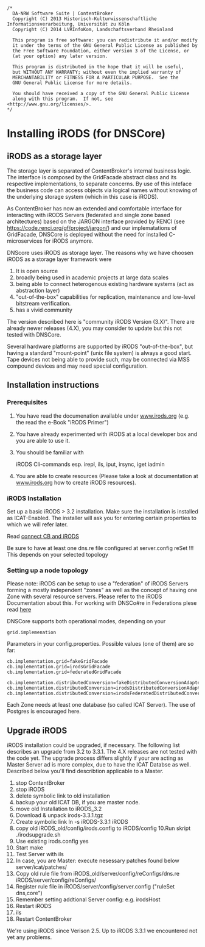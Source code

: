 	/*
	  DA-NRW Software Suite | ContentBroker
	  Copyright (C) 2013 Historisch-Kulturwissenschaftliche Informationsverarbeitung, Universität zu Köln
	  Copyright (C) 2014 LVRInfoKom, Landschaftsverband Rheinland
	
	  This program is free software: you can redistribute it and/or modify
	  it under the terms of the GNU General Public License as published by
	  the Free Software Foundation, either version 3 of the License, or
	  (at your option) any later version.
	
	  This program is distributed in the hope that it will be useful,
	  but WITHOUT ANY WARRANTY; without even the implied warranty of
	  MERCHANTABILITY or FITNESS FOR A PARTICULAR PURPOSE.  See the
	  GNU General Public License for more details.
	
	  You should have received a copy of the GNU General Public License
	  along with this program.  If not, see <http://www.gnu.org/licenses/>.
	*/

# Installing iRODS (for DNSCore)

## iRODS as a storage layer

The storage layer is separated of ContentBroker's internal business logic. The interface is composed by the
GridFacade abstract class and its respective implementations, to separate concerns. By use of this inteface the business code can access objects via logical names without knowing of the underlying storage system (which in this case is iRODS).

As ContentBroker has now an extended and comfortable interface for interacting with 
iRODS Servers (federated and single zone based architectures) based on the JARGON interface provided by RENCI (see https://code.renci.org/gf/project/jargon/) and our implematations of GridFacade, DNSCore
is deployed without the need for installed C-microservices for iRODS anymore.

DNScore uses iRODS as storage layer. The reasons why we have choosen iRODS as a storage layer framework were

1. It is open source
2. broadly being used in academic projects at large data scales 
3. being able to connect heterogenous existing hardware systems (act as abstraction layer)
4. "out-of-the-box" capabilities for replication, maintenance and low-level bitstream verification.
5. has a vivid community

The version described here is "community iRODS Version (3.X)". There are already newer releases (4.X), you may consider to update but this not tested with DNSCore.

Several hardware platforms are supported by iRODS "out-of-the-box", but having a standard "mount-point" (unix file system) is always a good start. Tape devices not being able to provide such, may be connected via MSS compound devices and may need special configuration.



## Installation instructions

### Prerequisites


1. You have read the documenation available under www.irods.org (e.g. the read the e-Book "iRODS Primer")
1. You have already experimented with iRODS at a local developer box and you are able to use it.
1. You should be familiar with


    iRODS Cli-commands esp. 
    irepl, ils, iput, irsync, iget
    iadmin

1. You are able to create resources (Please take a look at documentation at www.irods.org how to create iRODS resources). 

### iRODS Installation

Set up a basic iRODS > 3.2 installation. Make sure the installation is installed as ICAT-Enabled. The installer
will ask you for entering certain properties to which we will refer later.

Read [connect CB and iRODS](installation_irods_cb.md) 

Be sure to have at least one dns.re file configured at server.config reSet !!!
This depends on your selected topology

### Setting up a node topology

Please note: iRODS can be setup to use a "federation" of iRODS Servers forming a mostly independent "zones" as well as the concept of 
having one Zone with several resource servers. Please refer to the iRODS Documentation about this. For working with DNSCo#re in Federations plese read [here](administration_federated.md)

DNSCore supports both operational modes, depending on your

    grid.implemenation 
    
Parameters in your config.properties. Possible values (one of them) are so far:

    cb.implementation.grid=fakeGridFacade
    cb.implementation.grid=irodsGridFacade
    cb.implementation.grid=federatedGridFacade
    
    cb.implementation.distributedConversion=fakeDistributedConversionAdapter
    cb.implementation.distributedConversion=irodsDistributedConversionAdapter
    cb.implementation.distributedConversion=irodsFederatedDistributedConversionAdapter


Each Zone needs at least one database (so called ICAT Server). The use of Postgres is encouraged here. 


## Upgrade iRODS

iRODS installation could be upgraded, if necessary. The following list describes an upgrade from 3.2 to 3.3.1. The 4.X releases are not tested with the code yet. 
The upgrade process differs slightly if your are acting as Master Server ad is more complex, due to have the ICAT Databse as well. Described below you'll find describtion applicable to a Master. 

1. stop ContentBroker
2. stop iRODS
3. delete symbolic link to old installation
4. backup your old ICAT DB, if you are master node.
5. move old Installation to iRODS_3.2
6. Download & unpack irods-3.3.1.tgz
7. Create symbolic link ln -s iRODS-3.3.1  iRODS
9. copy old iRODS_old/config/irods.config to iRODS/config
10.Run skript ./irodsupgrade.sh
11. Use existing irods.config yes
12. Start make
13. Test Server with ils
14. In case, you are Master: execute nesessary patches found below server/icat/patches/
15. Copy old rule file from iRODS_old/server/config/reConfigs/dns.re iRODS/server/config/reConfigs/
16. Register rule file in iRODS/server/config/server.config ("ruleSet dns,core")
17. Remember setting addtional Server config: e.g. irodsHost
18. Restart iRODS
19. ils
20. Restart ContentBroker

We're using iRODS since Verison 2.5. Up to iRODS 3.3.1 we encountered not yet any problems. 

